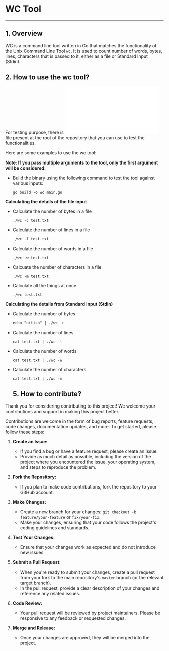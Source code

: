 # WC Tool 
---

## 1. Overview

WC is a command line tool written in Go that matches the functionality of the Unix Command Line Tool `wc`. It is used to count number of words, bytes, lines, characters that is passed to it, either as a file or Standard Input (Stdin).

## 2. How to use the wc tool?

For testing purpose, there is ![test.txt](/test.txt) file present at the root of the repository that you can use to test the functionalities. 

Here are some examples to use the wc tool:

**Note: If you pass multiple arguments to the tool, only the first argument will be considered.**

- Build the binary using the following command to test the tool against various inputs:
  ```
  go build -o wc main.go
  ```

**Calculating the details of the file input**

- Calculate the number of bytes in a file
  ```
  ./wc -c test.txt
  ```
- Calculate the number of lines in a file
  ```
  ./wc -l test.txt
  ```
- Calculate the number of words in a file
  ```
  ./wc -w test.txt
  ```  
- Calcuate the number of characters in a file
  ```
  ./wc -m test.txt
  ```
- Calculate all the things at once
  ```
  ./wc test.txt
  ```    
**Calculating the details from Standard Input (Stdin)**

- Calculate the number of bytes 
  ```
  echo "nitish" | ./wc -c
  ```
- Calculate the number of lines
  ```
  cat test.txt | ./wc -l
  ```  
- Calculate the number of words
  ```
  cat test.txt | ./wc -w
  ```
- Calculate the number of characters
  ```
  cat test.txt | ./wc -m
  ```

  ## 5. How to contribute?

Thank you for considering contributing to this project! We welcome your contributions and support in making this project better.

Contributions are welcome in the form of bug reports, feature requests, code changes, documentation updates, and more. To get started, please follow these steps:

1. **Create an Issue:**

   - If you find a bug or have a feature request, please create an issue.
   - Provide as much detail as possible, including the version of the project where you encountered the issue, your operating system, and steps to reproduce the problem.

2. **Fork the Repository:**

   - If you plan to make code contributions, fork the repository to your GitHub account.

3. **Make Changes:**

   - Create a new branch for your changes: `git checkout -b feature/your-feature` or `fix/your-fix`.
   - Make your changes, ensuring that your code follows the project's coding guidelines and standards.

4. **Test Your Changes:**

   - Ensure that your changes work as expected and do not introduce new issues.

5. **Submit a Pull Request:**

   - When you're ready to submit your changes, create a pull request from your fork to the main repository's `master` branch (or the relevant target branch).
   - In the pull request, provide a clear description of your changes and reference any related issues.

6. **Code Review:**

   - Your pull request will be reviewed by project maintainers. Please be responsive to any feedback or requested changes.

7. **Merge and Release:**
   - Once your changes are approved, they will be merged into the project. 
